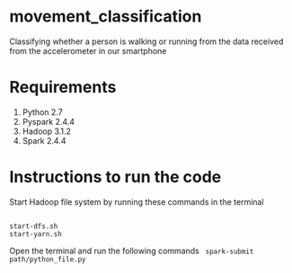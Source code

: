 # movement_classification
Classifying whether a person is walking or running from the data received from the accelerometer in our smartphone
 
# Requirements
1) Python 2.7 <br>
2) Pyspark 2.4.4 <br>
3) Hadoop 3.1.2 <br>
4) Spark 2.4.4 <br>

# Instructions to run the code

Start Hadoop file system by running these commands in the terminal

<code>
start-dfs.sh
start-yarn.sh
</code>

Open the terminal and run the following commands
<code>
spark-submit path/python_file.py                                                                                
</code>
 

